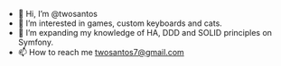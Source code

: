 - 👋 Hi, I’m @twosantos
- 👀 I’m interested in games, custom keyboards and cats.
- 🌱 I’m expanding my knowledge of HA, DDD and SOLID principles on Symfony.
- 📫 How to reach me twosantos7@gmail.com
